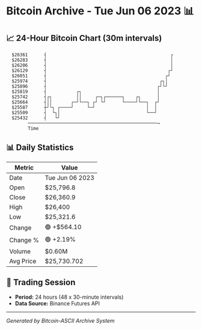 # Bitcoin Archive - Tue Jun 06 2023 📊

## 📈 24-Hour Bitcoin Chart (30m intervals)

```
  $26361      ┤                                              ┌ 
  $26283      ┤                                              │ 
  $26206      ┤                                              │ 
  $26129      ┤                                             ┌┘ 
  $26051      ┤                                            ┌┘  
  $25974      ┤                                          ┌┐│   
  $25896      ┤                                         ┌┘└┘   
  $25819      ┤           ┌┐                            │      
  $25742      ┤┌┐         ││     ┌─┐┌──────┐    ┌┐      │      
  $25664      ┤││       ┌─┘└──┐ ┌┘ └┘      └────┘└──┐  ┌┘      
  $25587      ┼┘└┐ ┌────┘     └─┘                   │  │       
  $25509      ┤  └┐│                                └──┘       
  $25432      ┤   └┘                                           
        ────────────────────────────────────────────────→
        Time
```

## 📊 Daily Statistics

| Metric | Value |
|--------|-------|
| Date | Tue Jun 06 2023 |
| Open | $25,796.8 |
| Close | $26,360.9 |
| High | $26,400 |
| Low | $25,321.6 |
| Change | 🟢 +$564.10 |
| Change % | 🟢 +2.19% |
| Volume | $0.60M |
| Avg Price | $25,730.702 |

## 📅 Trading Session

- **Period:** 24 hours (48 x 30-minute intervals)
- **Data Source:** Binance Futures API

---
*Generated by Bitcoin-ASCII Archive System*
